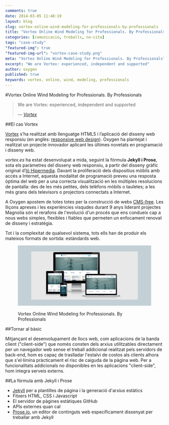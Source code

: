 ```yaml
---
comments: true
date: 2014-03-05 11:48:19
layout: blog
slug: vortex-online-wind-modeling-for-professionals-by-professionals
title: "Vortex Online Wind Modeling for Professionals. By Professionals"
categories: [comunicació, treballs, no-cita]
tags: "case-study"
"featured-img": true
"featured-img-url": "vortex-case-study.png"
meta: "Vortex Online Wind Modeling for Professionals. By Professionals"
excerpt: "We are Vortex: experienced, independent and supported"
author: oxygen
published: true
keywords: vortex, online, wind, modeling, professionals
---
```


#Vortex Online Wind Modeling for Professionals. By Professionals


>We are Vortex: experienced, independent and supported<footer>&mdash; <cite><a href="{{ page.url }}" title="{{ page.title }}">Vortex</a></cite></footer>

##El cas Vortex

[Vortex](http://www.vortex.es/ "Vortex Online Wind Modeling for Professionals. By Professionals") s’ha realitzat amb llenguatge HTML5 i l’aplicació del disseny web responsiu (en anglès: [responsive web design](http://en.wikipedia.org/wiki/Responsive_web_design "Responsive web desgin - Wikipedia the free encyclopedia")). Oxygen ha plantejat i realitzat un projecte innovador aplicant les últimes novetats en programació i disseny web.

*vortex.es* ha estat desenvolupat a mida, seguint la fórmula **Jekyll i Prose**, sota els paràmetres del disseny web responsiu, a partir del disseny gràfic original d’[Ió Hipermedia](http://www.iohipermedia.com/). Davant la proliferació dels dispositius mòbils amb accés a Internet, aquesta modalitat de programació preveu una resposta òptima del web per a una correcta visualització en les múltiples resolucions de pantalla: des de les més petites, dels telèfons mòbils o tauletes; a les més grans dels televisors o projectors connectats a Internet.

A Oxygen apostem de totes totes per la construcció de webs [CMS-free](/oxygen-un-web-cms-free/). Les lliçons apreses i les experiències visqudes durant 9 anys liderant projectes Magnolia són el rerafons de l'evolució d'un procés que ens condueix cap a nous webs simples, flexibles i fiables que permeten un enfocament renovat de disseny i estratègia.

Tot i la complexitat de qualsevol sistema, tots ells han de produir els mateixos formats de sortida: estàndards web.

<figure class="hidden-xs hidden-sm ox_animate_when_almost_visible ox_right-to-left"><img src="/assets/img/vortex-full-width-snapshot.png" /><figcaption><p>Vortex Online Wind Modeling for Professionals. By Professionals</p></figcaption></figure>

##Tornar al bàsic

Mitjançant el desenvolupament de llocs web, com aplicacions de la banda client ("client-side") que només consten dels arxius utilitzables directament per un navegador web sense el treball addicional realitzat pels servidors de back-end, hom es capaç de traslladar l'estalvi de costos als clients alhora que s'el·limina pràcticament el risc de caiguda de la pàgina web. Per a funcionalitats addicionals no disponibles en les aplicacions "client-side", hom integra serveis externs.

##La fórmula amb Jekyll i Prose

- [Jekyll](http://jekyllrb.com/ "Jekyll &bull; Simple, blog-aware, static sites") per a plantilles de pàgina i la generació d'arxius estàtics
- Fitxers HTML, CSS i Javascript
- El servidor de pàgines estàtiques GitHub
- APIs externes quan cal
- [Prose.io](http://prose.io/ "Prose &middot; A Content Editor for GitHub"), un editor de continguts web específicament dissenyat per treballar amb Jekyll